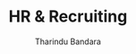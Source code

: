 ---
is_programmatic_layout_7: true
draft: false
title: "HR & Recruiting"
snippet: "HR & Recruiting"
image:
  src: /images/pseo/hr-&-recruiting.jpg
  alt: "Talent acquisition process, project template, project management, team collaboration, productivity, task management"
publishDate: 2024-12-30
category: ""
author: "Tharindu Bandara"
tags:
  - "Teamplates"
  - "ProjectManagement"
  - "Team"
  - "Collaboration"
useCase: "Talent acquisition process"
labels: ["Pending","Assessment","Rejected","Onboarding","Screening","Interviewing"]
phases: ["Close","Control","Execution","Initiation","Planning"]
tasks: ["Identify and reach out to potential candidates through various channels","Define the job position, responsibilities, and requirements","Schedule and conduct interviews with shortlisted candidates","Contact provided references to validate candidates' background and skills","Collect feedback from interviewers and team members","Document feedback for future reference and improvement"]
description: "The HR & Recruiting project template is a specialized tool designed to streamline and enhance human resources and talent acquisition processes. It provides a structured approach to managing HR projects, making it suitable for businesses and organizations of all sizes and industries involved in HR management and recruitment activities."
related: ["resource-allocation","services-&-consulting","manufacturing","sales-&-crm"]
---